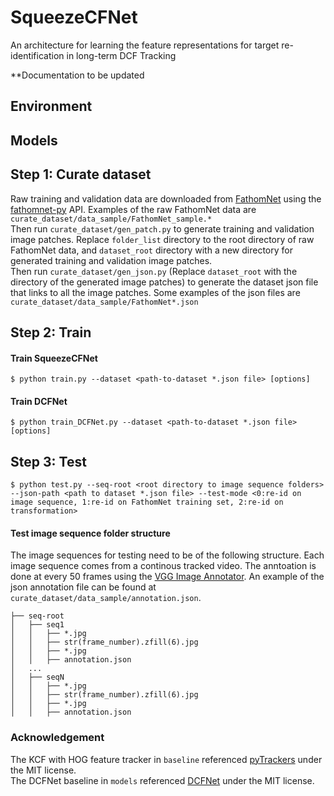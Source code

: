 # SqueezeCFNet
An architecture for learning the feature representations for target re-identification
in long-term DCF Tracking <br>

**Documentation to be updated

## Environment

## Models


##  Step 1: Curate dataset
Raw training and validation data are downloaded from [FathomNet](https://www.mbari.org/data/fathomnet/) using the [fathomnet-py](https://fathomnet-py.readthedocs.io/en/latest/) API. Examples of the raw FathomNet data are `curate_dataset/data_sample/FathomNet_sample.*` <br>
Then run `curate_dataset/gen_patch.py` to generate training and validation image patches. Replace `folder_list` directory to the root directory of raw FathomNet data, and `dataset_root` directory with a new directory for generated training and validation image patches. <br>
Then run `curate_dataset/gen_json.py` (Replace `dataset_root` with the directory of the generated image patches) to generate the dataset json file that links to all the image patches. Some examples of the json files are `curate_dataset/data_sample/FathomNet*.json`

## Step 2: Train
#### Train SqueezeCFNet
```console
$ python train.py --dataset <path-to-dataset *.json file> [options]
```
#### Train DCFNet
```console
$ python train_DCFNet.py --dataset <path-to-dataset *.json file> [options]
```

## Step 3: Test
```console
$ python test.py --seq-root <root directory to image sequence folders> --json-path <path to dataset *.json file> --test-mode <0:re-id on image sequence, 1:re-id on FathomNet training set, 2:re-id on transformation>
```
#### Test image sequence folder structure
The image sequences for testing need to be of the following structure. Each image sequence comes from a continous tracked video. The anntoation is done at every 50 frames using the [VGG Image Annotator](https://www.robots.ox.ac.uk/~vgg/software/via/). An example of the json annotation file can be found at `curate_dataset/data_sample/annotation.json`. <br>
```
├── seq-root
│   ├── seq1
│   │   ├── *.jpg
│   │   ├── str(frame_number).zfill(6).jpg
│   │   ├── *.jpg
│   │   ├── annotation.json
│   ...
│   ├── seqN
│   │   ├── *.jpg
│   │   ├── str(frame_number).zfill(6).jpg
│   │   ├── *.jpg
│   │   ├── annotation.json
```

### Acknowledgement
The KCF with HOG feature tracker in `baseline` referenced [pyTrackers](https://github.com/fengyang95/pyCFTrackers) under the MIT license. <br>
The DCFNet baseline in `models` referenced [DCFNet](https://github.com/foolwood/DCFNet_pytorch) under the MIT license.
